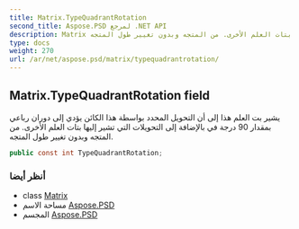 ```yaml
---
title: Matrix.TypeQuadrantRotation
second_title: Aspose.PSD لمرجع .NET API
description: Matrix مجال. يشير بت العلم هذا إلى أن التحويل المحدد بواسطة هذا الكائن يؤدي إلى دوران رباعي بمقدار 90 درجة في بالإضافة إلى التحويلات التي تشير إليها بتات العلم الأخرى. من المتجه وبدون تغيير طول المتجه.
type: docs
weight: 270
url: /ar/net/aspose.psd/matrix/typequadrantrotation/
---
```

## Matrix.TypeQuadrantRotation field

يشير بت العلم هذا إلى أن التحويل المحدد بواسطة هذا الكائن يؤدي إلى دوران رباعي بمقدار 90 درجة في بالإضافة إلى التحويلات التي تشير إليها بتات العلم الأخرى. من المتجه وبدون تغيير طول المتجه.

```csharp
public const int TypeQuadrantRotation;
```

### أنظر أيضا

* class [Matrix](../)
* مساحة الاسم [Aspose.PSD](../../matrix/)
* المجسم [Aspose.PSD](../../../)


